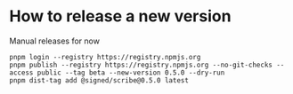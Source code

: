 # How to release a new version

Manual releases for now

```
pnpm login --registry https://registry.npmjs.org
pnpm publish --registry https://registry.npmjs.org --no-git-checks --access public --tag beta --new-version 0.5.0 --dry-run 
pnpm dist-tag add @signed/scribe@0.5.0 latest
```
